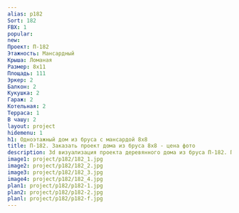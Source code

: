 ```yaml
---
alias: p182
Sort: 182
FBX: 1
popular: 
new: 
Проект: П-182
Этажность: Мансардный
Крыша: Ломаная
Размер: 8х11
Площадь: 111
Эркер: 2
Балкон: 2
Кукушка: 2
Гараж: 2
Котельная: 2
Терраса: 1
В чашу: 2
layout: project
hidemenu: 1
h1: Одноэтажный дом из бруса с мансардой 8х8
title: П-182. Заказать проект дома из бруса 8х8 - цена фото
description: 3d визуализация проекта деревянного дома из бруса П-182. Площадь 111 м2, размер 8х8. Вы можете внести любые изменения в проект.
image1: project/p182/182_1.jpg
image2: project/p182/182_2.jpg
image3: project/p182/182_3.jpg
image4: project/p182/182_4.jpg
plan1: project/p182/p182-1.jpg
plan2: project/p182/p182-2.jpg
planl: project/p182/p182-f.jpg
---
```


